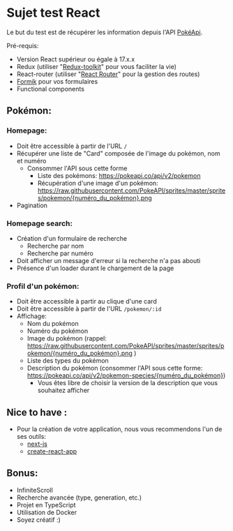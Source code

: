 # Sujet test React

Le but du test est de récupérer les information depuis l'API [PokéApi](https://pokeapi.co/).

Pré-requis:
* Version React supérieur ou égale à 17.x.x
* Redux (utiliser "[Redux-toolkit](https://redux-toolkit.js.org/)" pour vous faciliter la vie)
* React-router (utiliser "[React Router](https://reactrouter.com/)" pour la gestion des routes)
* [Formik](https://formik.org/) pour vos formulaires
* Functional components

## Pokémon:

### Homepage:
- Doit être accessible à partir de l'URL `/`
- Récupérer une liste de "Card" composée de l'image du pokémon, nom et numéro
  - Consommer l'API sous cette forme
    - Liste des pokémons: https://pokeapi.co/api/v2/pokemon
    - Récupération d'une image d'un pokémon: https://raw.githubusercontent.com/PokeAPI/sprites/master/sprites/pokemon/{numéro_du_pokémon}.png
- Pagination

### Homepage search:
- Création d'un formulaire de recherche
  - Recherche par nom
  - Recherche par numéro
- Doit afficher un message d'erreur si la recherche n'a pas abouti
- Présence d'un loader durant le chargement de la page

### Profil d'un pokémon:
- Doit être accessible à partir au clique d'une card
- Doit être accessible à partir de l'URL `/pokemon/:id`
- Affichage:
  - Nom du pokémon
  - Numéro du pokémon
  - Image du pokémon (rappel: https://raw.githubusercontent.com/PokeAPI/sprites/master/sprites/pokemon/{numéro_du_pokémon}.png )
  - Liste des types du pokémon
  - Description du pokémon (consommer l'API sous cette forme: https://pokeapi.co/api/v2/pokemon-species/{numéro_du_pokémon})
    - Vous êtes libre de choisir la version de la description que vous souhaitez afficher

## Nice to have :
- Pour la création de votre application, nous vous recommendons l'un de ses outils:
  - [next-js](https://nextjs.org/)
  - [create-react-app](https://create-react-app.dev/)

## Bonus:
* InfiniteScroll
* Recherche avancée (type, generation, etc.)
* Projet en TypeScript
* Utilisation de Docker
* Soyez créatif :)


